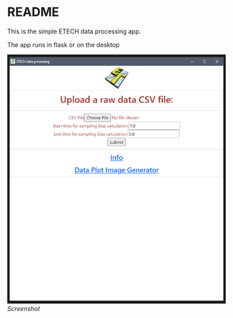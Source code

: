 # README

This is the simple ETECH data processing app.

The app runs in flask or on the desktop

![Screenshot](static/images/screenshot.PNG) *Screenshot*

